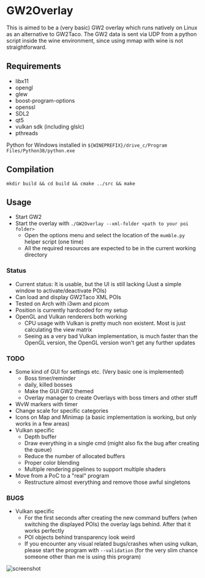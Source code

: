 # GW2Overlay

This is aimed to be a (very basic) GW2 overlay which runs natively on Linux as an alternative to GW2Taco.
The GW2 data is sent via UDP from a python script inside the wine environment, since using mmap with wine is not straightforward.

## Requirements
 * libx11
 * opengl
 * glew
 * boost-program-options
 * openssl
 * SDL2
 * qt5
 * vulkan sdk (including glslc)
 * pthreads

Python for Windows installed in `${WINEPREFIX}/drive_c/Program Files/Python38/python.exe`

## Compilation
 `mkdir build && cd build && cmake ../src && make`


## Usage
 * Start GW2
 * Start the overlay with `./GW2Overlay --xml-folder <path to your poi folder>`
   * Open the options menu and select the location of the `mumble.py` helper script (one time)
   * All the required resources are expected to be in the current working directory

### Status
 * Current status: It is usable, but the UI is still lacking (Just a simple window to activate/deactivate POIs)
 * Can load and display GW2Taco XML POIs
 * Tested on Arch with i3wm and picom
 * Position is currently hardcoded for my setup
 * OpenGL and Vulkan renderers both working
   * CPU usage with Vulkan is pretty much non existent. Most is just calculating the view matrix
   * Seeing as a very bad Vulkan implementation, is much faster than the OpenGL version, the OpenGL version won't get any further updates

### TODO
 * Some kind of GUI for settings etc. (Very basic one is implemented)
   * Boss timer/reminder
   * daily, killed bosses
   * Make the GUI GW2 themed
   * Overlay manager to create Overlays with boss timers and other stuff
 * WvW markers with timer
 * Change scale for specific categories
 * Icons on Map and Minimap (a basic implementation is working, but only works in a few areas)
 * Vulkan specific
   * Depth buffer
   * Draw everything in a single cmd (might also fix the bug after creating the queue)
   * Reduce the number of allocated buffers
   * Proper color blending
   * Multiple rendering pipelines to support multiple shaders
 * Move from a PoC to a "real" program
   * Restructure almost everything and remove those awful singletons
 
### BUGS
 * Vulkan specific
   * For the first seconds after creating the new command buffers (when switching the displayed POIs) the overlay lags behind. After that it works perfectly
   * POI objects behind transparency look weird
   * If you encounter any visual related bugs/crashes when using vulkan, please start the program with `--validation` (for the very slim chance someone other than me is using this program)
  
 ![screenshot](https://user-images.githubusercontent.com/1054449/90751525-89bd8880-e2d6-11ea-9985-2ffa561d9049.png)
